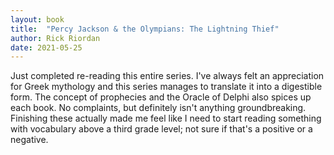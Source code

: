 ```yaml
---
layout: book
title:  "Percy Jackson & the Olympians: The Lightning Thief"
author: Rick Riordan
date: 2021-05-25
---
```


Just completed re-reading this entire series. I've always felt an appreciation for Greek mythology and this series manages to translate it into a digestible form. The concept of prophecies and the Oracle of Delphi also spices up each book. No complaints, but definitely isn't anything groundbreaking. Finishing these actually made me feel like I need to start reading something with vocabulary above a third grade level; not sure if that's a positive or a negative. 